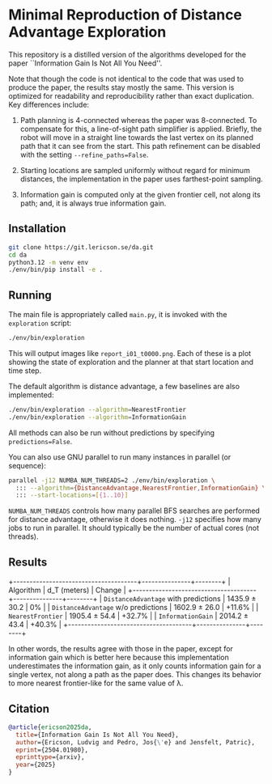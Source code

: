 # Minimal Reproduction of Distance Advantage Exploration



This repository is a distilled version of the algorithms developed for the
paper ``Information Gain Is Not All You Need''.

Note that though the code is not identical to the code that was used to produce
the paper, the results stay mostly the same. This version is optimized for
readability and reproducibility rather than exact duplication. Key differences
include:

 1. Path planning is 4-connected whereas the paper was 8-connected. To
    compensate for this, a line-of-sight path simplifier is applied. Briefly,
    the robot will move in a straight line towards the last vertex on its
    planned path that it can see from the start. This path refinement can be
    disabled with the setting `--refine_paths=False`.

 2. Starting locations are sampled uniformly without regard for minimum
    distances, the implementation in the paper uses farthest-point sampling.

 3. Information gain is computed only at the given frontier cell, not along its
    path; and, it is always true information gain.

## Installation

```bash
git clone https://git.lericson.se/da.git
cd da
python3.12 -m venv env
./env/bin/pip install -e .
```

## Running

The main file is appropriately called `main.py`, it is invoked with the
`exploration` script:

```bash
./env/bin/exploration
```

This will output images like `report_i01_t0000.png`. Each of these is a plot
showing the state of exploration and the planner at that start location and
time step.

The default algorithm is distance advantage, a few baselines are also
implemented:

```bash
./env/bin/exploration --algorithm=NearestFrontier
./env/bin/exploration --algorithm=InformationGain
```

All methods can also be run without predictions by specifying
`predictions=False`.

You can also use GNU parallel to run many instances in parallel (or sequence):

```bash
parallel -j12 NUMBA_NUM_THREADS=2 ./env/bin/exploration \
  ::: --algorithm={DistanceAdvantage,NearestFrontier,InformationGain} \
  ::: --start-locations=[{1..10}]
```

`NUMBA_NUM_THREADS` controls how many parallel BFS searches are performed for
distance advantage, otherwise it does nothing. `-j12` specifies how many jobs
to run in parallel. It should typically be the number of actual cores (not
threads).

## Results

+--------------------------------------+---------------+--------+
| Algorithm                            | d_T (meters)  | Change |
+--------------------------------------+---------------+--------+
| `DistanceAdvantage` with predictions | 1435.9 ± 30.2 |     0% |
| `DistanceAdvantage` w/o  predictions | 1602.9 ± 26.0 | +11.6% |
| `NearestFrontier`                    | 1905.4 ± 54.4 | +32.7% |
| `InformationGain`                    | 2014.2 ± 43.4 | +40.3% |
+--------------------------------------+---------------+--------+

In other words, the results agree with those in the paper, except for
information gain which is better here because this implementation
underestimates the information gain, as it only counts information gain for a
single vertex, not along a path as the paper does. This changes its behavior to
more nearest frontier-like for the same value of λ.

## Citation

```bibtex
@article{ericson2025da,
  title={Information Gain Is Not All You Need},
  author={Ericson, Ludvig and Pedro, Jos{\'e} and Jensfelt, Patric},
  eprint={2504.01980},
  eprinttype={arxiv},
  year={2025}
}
```
